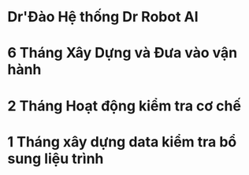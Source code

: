 # Dr'Đào Hệ thống Dr Robot AI 
# 6 Tháng Xây Dựng và Đưa vào vận hành
# 2 Tháng Hoạt động kiểm tra cơ chế
# 1 Tháng xây dựng data kiểm tra bổ sung liệu trình
